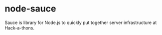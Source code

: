 node-sauce
==========

Sauce is library for Node.js to quickly put together server infrastructure at Hack-a-thons.
